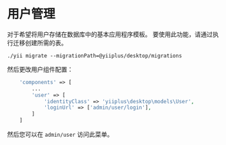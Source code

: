 # 用户管理

对于希望将用户存储在数据库中的基本应用程序模板。 要使用此功能，请通过执行迁移创建所需的表。

`./yii migrate --migrationPath=@yiiplus/desktop/migrations`

然后更改用户组件配置：

```php
    'components' => [
        ...
        'user' => [
            'identityClass' => 'yiiplus\desktop\models\User',
            'loginUrl' => ['admin/user/login'],
        ]
    ]
```

然后您可以在 `admin/user` 访问此菜单。

